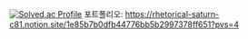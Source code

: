[![Solved.ac Profile](http://mazassumnida.wtf/api/v2/generate_badge?boj=skwo27)](https://solved.ac/skwo27/)
포트폴리오: https://rhetorical-saturn-c81.notion.site/1e85b7b0dfb44776bb5b2997378ff651?pvs=4


<!--
-->
